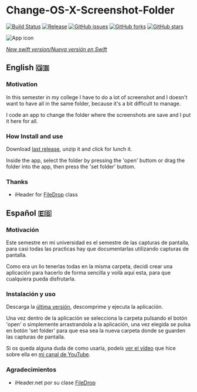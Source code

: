 # Change-OS-X-Screenshot-Folder

[![Build Status](https://travis-ci.org/SantiMA10/Change-OS-X-Screenshot-Folder.svg?branch=master)](https://travis-ci.org/SantiMA10/Change-OS-X-Screenshot-Folder)
[![Release](http://github-release-version.herokuapp.com/github/SantiMA10/Change-OS-X-Screenshot-Folder/release.png)](https://github.com/SantiMA10/Change-OS-X-Screenshot-Folder/releases)
[![GitHub issues](https://img.shields.io/github/issues/SantiMA10/Change-OS-X-Screenshot-Folder.svg)](https://github.com/SantiMA10/Change-OS-X-Screenshot-Folder/issues)
[![GitHub forks](https://img.shields.io/github/forks/SantiMA10/Change-OS-X-Screenshot-Folder.svg)](https://github.com/SantiMA10/Change-OS-X-Screenshot-Folder/network)
[![GitHub stars](https://img.shields.io/github/stars/SantiMA10/Change-OS-X-Screenshot-Folder.svg)](https://github.com/SantiMA10/Change-OS-X-Screenshot-Folder/stargazers)

![App icon](https://cloud.githubusercontent.com/assets/7255298/13026924/e966f656-d23a-11e5-9d8f-ee046e196fd1.png)

[*New swift version/Nueva versión en Swift*](https://github.com/SantiMA10/Change-macOS-Screenshot-Folder)

## English 🇬🇧

### Motivation

In this semester in my college I have to do a lot of screenshot and I doesn't want to have all in the same folder, because it's a bit difficult to manage.

I code an app to change the folder where the screenshots are save and I put it here for all.

### How Install and use

Download [last release](https://github.com/SantiMA10/Change-OS-X-Screenshot-Folder/releases), unzip it and click for lunch it.

Inside the app, select the folder by pressing the 'open' buttom or drag the folder into the app, then press the 'set folder' buttom.

### Thanks
* iHeader for [FileDrop](http://iharder.sourceforge.net/current/java/filedrop/) class

## Español 🇪🇸

### Motivación

Este semestre en mi universidad es el semestre de las capturas de pantalla, para casi todas las practicas hay que documentarlas utilizando capturas de pantalla. 

Como era un lio tenerlas todas en la misma carpeta, decidi crear una aplicación para hacerlo de forma sencilla y voilà aquí esta, para que cualquiera pueda disfrutarla.

### Instalación y uso

Descarga la [última versión](https://github.com/SantiMA10/Change-OS-X-Screenshot-Folder/releases), descomprime y ejecuta la aplicación.

Una vez dentro de la aplicación se selecciona la carpeta pulsando el botón 'open' o simplemente arrastrandola a la aplicación, una vez elegida se pulsa en botón 'set folder' para que esa sea la nueva carpeta donde se guarden las capturas de pantalla.

Si os queda alguna duda de como usarla, podeís [ver el vídeo](http://www.youtube.com/watch?v=zitOguzojPk) que hice sobre ella en [mi canal de YouTube](http://youtube.com/user/trutoficial).

### Agradecimientos
* iHeader.net por su clase [FileDrop](http://iharder.sourceforge.net/current/java/filedrop/)
